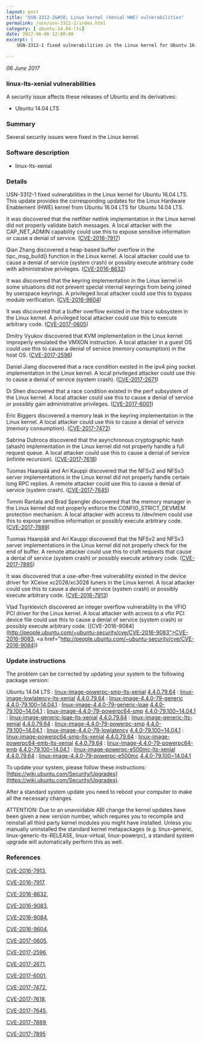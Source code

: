```yaml
---
layout: post
title: "USN-3312-2&#58; Linux kernel (Xenial HWE) vulnerabilities"
permalink: /usn/usn-3312-2/index.html
category: [ ubuntu-14.04-lts]
date: 2017-06-06 12:00:00
excerpt: |
    USN-3312-1 fixed vulnerabilities in the Linux kernel for Ubuntu 16.04 LTS. This update provides the corresponding updates for the Linux Hardware Enablement (HWE) kernel from Ubuntu 16.04 LTS for Ubuntu 14.04 LTS.
    
--- 
```

 
 

*06 June 2017*

### linux-lts-xenial vulnerabilities

A security issue affects these releases of Ubuntu and its derivatives:

* Ubuntu 14.04 LTS

### Summary

Several security issues were fixed in the Linux kernel. 

### Software description

* linux-lts-xenial 

### Details

USN-3312-1 fixed vulnerabilities in the Linux kernel for Ubuntu 16.04 LTS. This update provides the corresponding updates for the Linux Hardware Enablement (HWE) kernel from Ubuntu 16.04 LTS for Ubuntu 14.04 LTS.

It was discovered that the netfilter netlink implementation in the Linux kernel did not properly validate batch messages. A local attacker with the CAP_NET_ADMIN capability could use this to expose sensitive information or cause a denial of service. ([CVE-2016-7917](http://people.ubuntu.com/~ubuntu-security/cve/CVE-2016-7917))

Qian Zhang discovered a heap-based buffer overflow in the tipc_msg_build() function in the Linux kernel. A local attacker could use to cause a denial of service (system crash) or possibly execute arbitrary code with administrative privileges. ([CVE-2016-8632](http://people.ubuntu.com/~ubuntu-security/cve/CVE-2016-8632))

It was discovered that the keyring implementation in the Linux kernel in some situations did not prevent special internal keyrings from being joined by userspace keyrings. A privileged local attacker could use this to bypass module verification. ([CVE-2016-9604](http://people.ubuntu.com/~ubuntu-security/cve/CVE-2016-9604))

It was discovered that a buffer overflow existed in the trace subsystem in the Linux kernel. A privileged local attacker could use this to execute arbitrary code. ([CVE-2017-0605](http://people.ubuntu.com/~ubuntu-security/cve/CVE-2017-0605))

Dmitry Vyukov discovered that KVM implementation in the Linux kernel improperly emulated the VMXON instruction. A local attacker in a guest OS could use this to cause a denial of service (memory consumption) in the host OS. ([CVE-2017-2596](http://people.ubuntu.com/~ubuntu-security/cve/CVE-2017-2596))

Daniel Jiang discovered that a race condition existed in the ipv4 ping socket implementation in the Linux kernel. A local privileged attacker could use this to cause a denial of service (system crash). ([CVE-2017-2671](http://people.ubuntu.com/~ubuntu-security/cve/CVE-2017-2671))

Di Shen discovered that a race condition existed in the perf subsystem of the Linux kernel. A local attacker could use this to cause a denial of service or possibly gain administrative privileges. ([CVE-2017-6001](http://people.ubuntu.com/~ubuntu-security/cve/CVE-2017-6001))

Eric Biggers discovered a memory leak in the keyring implementation in the Linux kernel. A local attacker could use this to cause a denial of service (memory consumption). ([CVE-2017-7472](http://people.ubuntu.com/~ubuntu-security/cve/CVE-2017-7472))

Sabrina Dubroca discovered that the asynchronous cryptographic hash (ahash) implementation in the Linux kernel did not properly handle a full request queue. A local attacker could use this to cause a denial of service (infinite recursion). ([CVE-2017-7618](http://people.ubuntu.com/~ubuntu-security/cve/CVE-2017-7618))

Tuomas Haanpää and Ari Kauppi discovered that the NFSv2 and NFSv3 server implementations in the Linux kernel did not properly handle certain long RPC replies. A remote attacker could use this to cause a denial of service (system crash). ([CVE-2017-7645](http://people.ubuntu.com/~ubuntu-security/cve/CVE-2017-7645))

Tommi Rantala and Brad Spengler discovered that the memory manager in the Linux kernel did not properly enforce the CONFIG_STRICT_DEVMEM protection mechanism. A local attacker with access to /dev/mem could use this to expose sensitive information or possibly execute arbitrary code. ([CVE-2017-7889](http://people.ubuntu.com/~ubuntu-security/cve/CVE-2017-7889))

Tuomas Haanpää and Ari Kauppi discovered that the NFSv2 and NFSv3 server implementations in the Linux kernel did not properly check for the end of buffer. A remote attacker could use this to craft requests that cause a denial of service (system crash) or possibly execute arbitrary code. ([CVE-2017-7895](http://people.ubuntu.com/~ubuntu-security/cve/CVE-2017-7895))

It was discovered that a use-after-free vulnerability existed in the device driver for XCeive xc2028/xc3028 tuners in the Linux kernel. A local attacker could use this to cause a denial of service (system crash) or possibly execute arbitrary code. ([CVE-2016-7913](http://people.ubuntu.com/~ubuntu-security/cve/CVE-2016-7913))

Vlad Tsyrklevich discovered an integer overflow vulnerability in the VFIO PCI driver for the Linux kernel. A local attacker with access to a vfio PCI device file could use this to cause a denial of service (system crash) or possibly execute arbitrary code. ([CVE-2016-9084](http://people.ubuntu.com/~ubuntu-security/cve/CVE-2016-9083">CVE-2016-9083</a>, <a href="http://people.ubuntu.com/~ubuntu-security/cve/CVE-2016-9084)) 

### Update instructions

The problem can be corrected by updating your system to the following package version:

Ubuntu 14.04 LTS
 : [linux-image-powerpc-smp-lts-xenial](https://launchpad.net/ubuntu/+source/linux-lts-xenial) <span> [4.4.0.79.64](https://launchpad.net/ubuntu/+source/linux-lts-xenial/4.4.0-79.100~14.04.1) </span> 
 : [linux-image-lowlatency-lts-xenial](https://launchpad.net/ubuntu/+source/linux-lts-xenial) <span> [4.4.0.79.64](https://launchpad.net/ubuntu/+source/linux-lts-xenial/4.4.0-79.100~14.04.1) </span> 
 : [linux-image-4.4.0-79-generic](https://launchpad.net/ubuntu/+source/linux-lts-xenial) <span> [4.4.0-79.100~14.04.1](https://launchpad.net/ubuntu/+source/linux-lts-xenial/4.4.0-79.100~14.04.1) </span> 
 : [linux-image-4.4.0-79-generic-lpae](https://launchpad.net/ubuntu/+source/linux-lts-xenial) <span> [4.4.0-79.100~14.04.1](https://launchpad.net/ubuntu/+source/linux-lts-xenial/4.4.0-79.100~14.04.1) </span> 
 : [linux-image-4.4.0-79-powerpc64-smp](https://launchpad.net/ubuntu/+source/linux-lts-xenial) <span> [4.4.0-79.100~14.04.1](https://launchpad.net/ubuntu/+source/linux-lts-xenial/4.4.0-79.100~14.04.1) </span> 
 : [linux-image-generic-lpae-lts-xenial](https://launchpad.net/ubuntu/+source/linux-lts-xenial) <span> [4.4.0.79.64](https://launchpad.net/ubuntu/+source/linux-lts-xenial/4.4.0-79.100~14.04.1) </span> 
 : [linux-image-generic-lts-xenial](https://launchpad.net/ubuntu/+source/linux-lts-xenial) <span> [4.4.0.79.64](https://launchpad.net/ubuntu/+source/linux-lts-xenial/4.4.0-79.100~14.04.1) </span> 
 : [linux-image-4.4.0-79-powerpc-smp](https://launchpad.net/ubuntu/+source/linux-lts-xenial) <span> [4.4.0-79.100~14.04.1](https://launchpad.net/ubuntu/+source/linux-lts-xenial/4.4.0-79.100~14.04.1) </span> 
 : [linux-image-4.4.0-79-lowlatency](https://launchpad.net/ubuntu/+source/linux-lts-xenial) <span> [4.4.0-79.100~14.04.1](https://launchpad.net/ubuntu/+source/linux-lts-xenial/4.4.0-79.100~14.04.1) </span> 
 : [linux-image-powerpc64-smp-lts-xenial](https://launchpad.net/ubuntu/+source/linux-lts-xenial) <span> [4.4.0.79.64](https://launchpad.net/ubuntu/+source/linux-lts-xenial/4.4.0-79.100~14.04.1) </span> 
 : [linux-image-powerpc64-emb-lts-xenial](https://launchpad.net/ubuntu/+source/linux-lts-xenial) <span> [4.4.0.79.64](https://launchpad.net/ubuntu/+source/linux-lts-xenial/4.4.0-79.100~14.04.1) </span> 
 : [linux-image-4.4.0-79-powerpc64-emb](https://launchpad.net/ubuntu/+source/linux-lts-xenial) <span> [4.4.0-79.100~14.04.1](https://launchpad.net/ubuntu/+source/linux-lts-xenial/4.4.0-79.100~14.04.1) </span> 
 : [linux-image-powerpc-e500mc-lts-xenial](https://launchpad.net/ubuntu/+source/linux-lts-xenial) <span> [4.4.0.79.64](https://launchpad.net/ubuntu/+source/linux-lts-xenial/4.4.0-79.100~14.04.1) </span> 
 : [linux-image-4.4.0-79-powerpc-e500mc](https://launchpad.net/ubuntu/+source/linux-lts-xenial) <span> [4.4.0-79.100~14.04.1](https://launchpad.net/ubuntu/+source/linux-lts-xenial/4.4.0-79.100~14.04.1) </span> 

To update your system, please follow these instructions: [https://wiki.ubuntu.com/Security/Upgrades](https://wiki.ubuntu.com/Security/Upgrades).

After a standard system update you need to reboot your computer to make all the necessary changes.

ATTENTION: Due to an unavoidable ABI change the kernel updates have been given a new version number, which requires you to recompile and reinstall all third party kernel modules you might have installed. Unless you manually uninstalled the standard kernel metapackages (e.g. linux-generic, linux-generic-lts-RELEASE, linux-virtual, linux-powerpc), a standard system upgrade will automatically perform this as well. 

### References

 
 [CVE-2016-7913](http://people.ubuntu.com/~ubuntu-security/cve/CVE-2016-7913), 

 [CVE-2016-7917](http://people.ubuntu.com/~ubuntu-security/cve/CVE-2016-7917), 

 [CVE-2016-8632](http://people.ubuntu.com/~ubuntu-security/cve/CVE-2016-8632), 

 [CVE-2016-9083](http://people.ubuntu.com/~ubuntu-security/cve/CVE-2016-9083), 

 [CVE-2016-9084](http://people.ubuntu.com/~ubuntu-security/cve/CVE-2016-9084), 

 [CVE-2016-9604](http://people.ubuntu.com/~ubuntu-security/cve/CVE-2016-9604), 

 [CVE-2017-0605](http://people.ubuntu.com/~ubuntu-security/cve/CVE-2017-0605), 

 [CVE-2017-2596](http://people.ubuntu.com/~ubuntu-security/cve/CVE-2017-2596), 

 [CVE-2017-2671](http://people.ubuntu.com/~ubuntu-security/cve/CVE-2017-2671), 

 [CVE-2017-6001](http://people.ubuntu.com/~ubuntu-security/cve/CVE-2017-6001), 

 [CVE-2017-7472](http://people.ubuntu.com/~ubuntu-security/cve/CVE-2017-7472), 

 [CVE-2017-7618](http://people.ubuntu.com/~ubuntu-security/cve/CVE-2017-7618), 

 [CVE-2017-7645](http://people.ubuntu.com/~ubuntu-security/cve/CVE-2017-7645), 

 [CVE-2017-7889](http://people.ubuntu.com/~ubuntu-security/cve/CVE-2017-7889), 

 [CVE-2017-7895](http://people.ubuntu.com/~ubuntu-security/cve/CVE-2017-7895)
 

